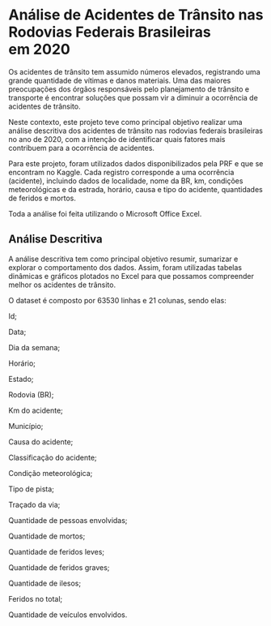 # Análise de Acidentes de Trânsito nas Rodovias Federais Brasileiras em 2020

Os acidentes de trânsito tem assumido números elevados, registrando uma grande quantidade de vítimas e danos materiais. Uma das maiores preocupações dos órgãos responsáveis pelo planejamento de trânsito e transporte é encontrar soluções que possam vir a diminuir a ocorrência de acidentes de trânsito.

Neste contexto, este projeto teve como principal objetivo realizar uma análise descritiva dos acidentes de trânsito nas rodovias federais brasileiras no ano de 2020, com a intenção de identificar quais fatores mais contribuem para a ocorrência de acidentes.

Para este projeto, foram utilizados dados disponibilizados pela PRF e que se encontram no Kaggle. Cada registro corresponde a uma ocorrência (acidente), incluindo dados de localidade, nome da BR, km, condições meteorológicas e da estrada, horário, causa e tipo do acidente, quantidades de feridos e mortos. 

Toda a análise foi feita utilizando o Microsoft Office Excel.

## Análise Descritiva

A análise descritiva tem como principal objetivo resumir, sumarizar e explorar o comportamento dos dados. Assim, foram utilizadas tabelas dinâmicas e gráficos plotados no Excel para que possamos compreender melhor os acidentes de trânsito.

O dataset é composto por 63530 linhas e 21 colunas, sendo elas:

Id;

Data;

Dia da semana;

Horário;

Estado;

Rodovia (BR);

Km do acidente;

Município;

Causa do acidente;

Classificação do acidente;

Condição meteorológica;

Tipo de pista;

Traçado da via;

Quantidade de pessoas envolvidas;

Quantidade de mortos;

Quantidade de feridos leves;

Quantidade de feridos graves;

Quantidade de ilesos;

Feridos no total;

Quantidade de veículos envolvidos.
